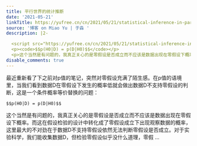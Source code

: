 ```yaml
---
title: 平行世界的统计推断
date: '2021-05-21'
linkTitle: https://yufree.cn/cn/2021/05/21/statistical-inference-in-parallel-world/
source: '博客 on Miao Yu | 于淼 '
description: |2-

  <script src="https://yufree.cn/cn/2021/05/21/statistical-inference-in-parallel-world/index_files/header-attrs/header-attrs.js"></script> <p>最近重新看了下之前对p值的笔记，突然对零假设充满了陌生感。在p值的语境里，当我们看到数据D在零假设下发生的概率低就会做出数据D不支持零假设的判断，这是一个条件概率等价替换的问题：</p>
  <p><code>$$p(H0|D) = p(D|H0)$$</code></p>
  <p>这个当然是有问题的，我真正关心的是零假设是否成立而不应该是数据出现在零假设下概率。而这在假设检验的设计中转化成了零假设成立下出现观察数据的概率，这里最大的不对劲在于数据D不支持零假设依然无法判断零假设是否成立。对于实验科学，我们能收集数据D，但检验零假设似乎没什么道理，零假 ...
disable_comments: true
---
```


<script src="https://yufree.cn/cn/2021/05/21/statistical-inference-in-parallel-world/index_files/header-attrs/header-attrs.js"></script> <p>最近重新看了下之前对p值的笔记，突然对零假设充满了陌生感。在p值的语境里，当我们看到数据D在零假设下发生的概率低就会做出数据D不支持零假设的判断，这是一个条件概率等价替换的问题：</p>
<p><code>$$p(H0|D) = p(D|H0)$$</code></p>
<p>这个当然是有问题的，我真正关心的是零假设是否成立而不应该是数据出现在零假设下概率。而这在假设检验的设计中转化成了零假设成立下出现观察数据的概率，这里最大的不对劲在于数据D不支持零假设依然无法判断零假设是否成立。对于实验科学，我们能收集数据D，但检验零假设似乎没什么道理，零假 ...